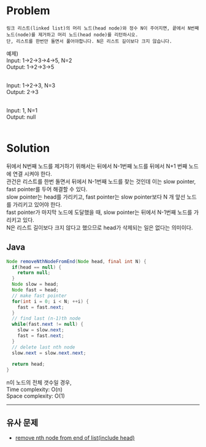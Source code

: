 # Problem
```
링크 리스트(linked list)의 머리 노드(head node)와 정수 N이 주어지면, 끝에서 N번째 노드(node)를 제거하고 머리 노드(head node)를 리턴하시오.
단, 리스트를 한번만 돌면서 풀어야합니다. N은 리스트 길이보다 크지 않습니다.
```

예제)<br/>
Input: 1->2->3->4->5, N=2<br/>
Output: 1->2->3->5<br/><br/>

Input: 1->2->3, N=3<br/>
Output: 2->3<br/><br/>

Input: 1, N=1<br/>
Output: null<br/><br/>
 
# Solution
뒤에서 N번째 노드를 제거하기 위해서는 뒤에서 N-1번째 노드를 뒤에서 N+1 번째 노드에 연결 시켜야 한다.<br/>
관건은 리스트를 한번 돌면서 뒤에서 N-1번째 노드를 찾는 것인데 이는 slow pointer, fast pointer를 두어 해결할 수 있다.<br/>
slow pointer는 head를 가리키고, fast pointer는 slow pointer보다 N 개 앞선 노드를 가리키고 있어야 한다.<br/>
fast pointer가 마지막 노드에 도달했을 때, slow pointer는 뒤에서 N-1번째 노드를 가리키고 있다.<br/>
N은 리스트 길이보다 크지 않다고 했으므로 head가 삭제되는 일은 없다는 의미이다.

## Java
```java
Node removeNthNodeFromEnd(Node head, final int N) {
  if(head == null) {
    return null;
  }
  Node slow = head;
  Node fast = head;
  // make fast pointer
  for(int i = 0; i < N; ++i) {
    fast = fast.next;
  }
  // find last (n-1)th node
  while(fast.next != null) {
    slow = slow.next;
    fast = fast.next;
  }
  // delete last nth node
  slow.next = slow.next.next;
  
  return head;
}
```

n이 노드의 전체 갯수일 경우,<br/>
Time complexity: O(n)<br/>
Space complexity: O(1)

<hr/>

## 유사 문제
- [remove nth node from end of list(include head)](https://leetcode.com/problems/remove-nth-node-from-end-of-list/)
